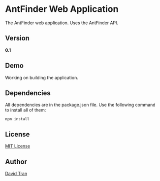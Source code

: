 # AntFinder Web Application
The AntFinder web application. Uses the AntFinder API.

## Version
**0.1**

## Demo
Working on building the application.

## Dependencies
All dependencies are in the package.json file. Use the following command to install all of them:

	npm install

## License
<a href="https://github.com/davidlamt/antfinder_web_app/blob/master/LICENSE" target="_blank">MIT License</a>

## Author
<a href="http://davidtranscend.com/" target="_blank">David Tran</a>
